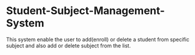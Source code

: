 # Student-Subject-Management-System
This system enable the user to add(enroll) or delete a student from specific subject and also add or delete subject from the list.
